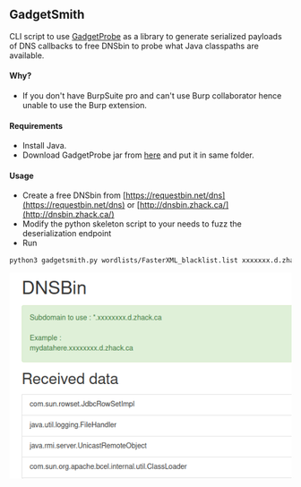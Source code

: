 ## GadgetSmith
CLI script to use [GadgetProbe](https://github.com/BishopFox/GadgetProbe) as a library to generate serialized payloads of DNS callbacks to free DNSbin to probe what Java classpaths are available.

#### Why?
* If you don't have BurpSuite pro and can't use Burp collaborator hence unable to use the Burp extension.

#### Requirements
* Install Java.
* Download GadgetProbe jar from [here](https://github.com/BishopFox/GadgetProbe/releases) and put it in same folder.

#### Usage
* Create a free DNSbin from [https://requestbin.net/dns](https://requestbin.net/dns) or [http://dnsbin.zhack.ca/](http://dnsbin.zhack.ca/)
* Modify the python skeleton script to your needs to fuzz the deserialization endpoint
* Run

```sh
python3 gadgetsmith.py wordlists/FasterXML_blacklist.list xxxxxxx.d.zhack.ca
```

![](example.png)